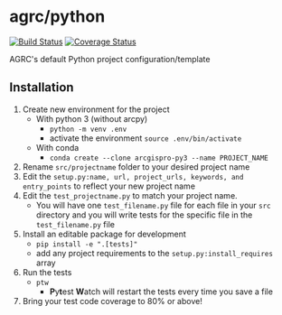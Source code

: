 # agrc/python

[![Build Status](https://travis-ci.com/agrc/python.svg?branch=master)](https://travis-ci.com/agrc/python)
[![Coverage Status](https://coveralls.io/repos/github/agrc/python/badge.svg?branch=master)](https://coveralls.io/github/agrc/python?branch=master)

AGRC's default Python project configuration/template

## Installation

1. Create new environment for the project
   - With python 3 (without arcpy)
     - `python -m venv .env`
     - activate the environment `source .env/bin/activate`
   - With conda
     - `conda create --clone arcgispro-py3 --name PROJECT_NAME`
1. Rename `src/projectname` folder to your desired project name
1. Edit the `setup.py:name, url, project_urls, keywords, and entry_points` to reflect your new project name
1. Edit the `test_projectname.py` to match your project name.
   - You will have one `test_filename.py` file for each file in your `src` directory and you will write tests for the specific file in the `test_filename.py` file
1. Install an editable package for development
   - `pip install -e ".[tests]"`
   - add any project requirements to the `setup.py:install_requires` array
1. Run the tests
   - `ptw`
     - **P**y**t**est **W**atch will restart the tests every time you save a file
1. Bring your test code coverage to 80% or above!
